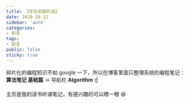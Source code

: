 ```yaml
---
title: 【写在前面的话】
date: 2020-10-12
sidebar: 'auto'
categories:
- 前言
tags:
- 前言
public: false
sticky: true
---
```

碎片化的编程知识不如 google 一下，所以在博客里面只整理系统的编程笔记：<br>
**算法笔记 基础篇** -> 导航栏 **Algorithm** ☝️ <br>

主页是我的读书听课笔记，有感兴趣的可以瞟一眼 😄

<!-- more -->
<valine></valine>





